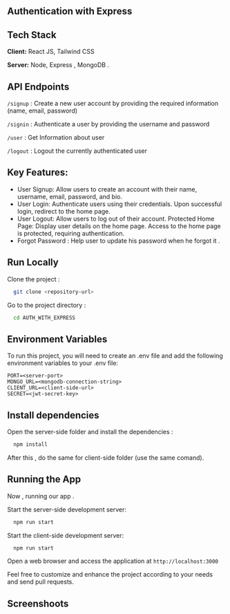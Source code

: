 ## Authentication with Express

## Tech Stack

**Client:** React JS, Tailwind CSS

**Server:** Node, Express , MongoDB .

## API Endpoints

`/signup` : Create a new user account by providing the required information (name, email, password)

`/signin` : Authenticate a user by providing the username and password

`/user` : Get Information about user 

`/logout` : Logout the currently authenticated user

## Key Features:

- User Signup: Allow users to create an account with their name, username, email, password, and bio.
- User Login: Authenticate users using their credentials. Upon successful login, redirect to the home page.
- User Logout: Allow users to log out of their account.
  Protected Home Page: Display user details on the home page. Access to the home page is protected, requiring authentication.
- Forgot Password : Help user to update his password when he forgot it .

## Run Locally

Clone the project :

```bash
  git clone <repository-url>
```

Go to the project directory :

```bash
  cd AUTH_WITH_EXPRESS
```

## Environment Variables

To run this project, you will need to create an .env file and add the following environment variables to your .env file:

```
PORT=<server-port>
MONGO_URL=<mongodb-connection-string>
CLIENT_URL=<client-side-url>
SECRET=<jwt-secret-key>

```

## Install dependencies

Open the server-side folder and install the dependencies :

```bash
  npm install
```

After this , do the same for client-side folder (use the same comand).

## Running the App

Now , running our app .

Start the server-side development server:

```bash
  npm run start
```

Start the client-side development server:

```bash
  npm run start
```

Open a web browser and access the application at `http://localhost:3000`

Feel free to customize and enhance the project according to your needs and send pull requests.

## Screenshoots
